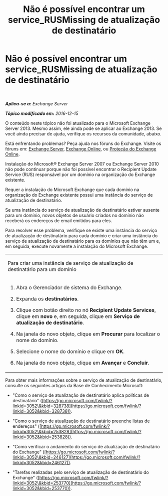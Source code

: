 ﻿---
title: 'Não é possível encontrar um service_RUSMissing de atualização de destinatário'
TOCTitle: Não é possível encontrar um service_RUSMissing de atualização de destinatário
ms:assetid: 920fbf51-d5e4-4ac6-869f-7f1c5d9a3024
ms:mtpsurl: https://technet.microsoft.com/pt-br/library/ms.exch.setupreadiness.rusmissing(v=EXCHG.150)
ms:contentKeyID: 50486191
ms.date: 05/22/2018
mtps_version: v=EXCHG.150
ms.translationtype: MT
---

# Não é possível encontrar um service\_RUSMissing de atualização de destinatário

 

_**Aplica-se a:** Exchange Server_

_**Tópico modificado em:** 2016-12-15_

O conteúdo neste tópico não foi atualizado para o Microsoft Exchange Server 2013. Mesmo assim, ele ainda pode se aplicar ao Exchange 2013. Se você ainda precisar de ajuda, verifique os recursos da comunidade, abaixo.

Está enfrentando problemas? Peça ajuda nos fóruns do Exchange. Visite os fóruns em: [Exchange Server](https://go.microsoft.com/fwlink/p/?linkid=60612), [Exchange Online](https://go.microsoft.com/fwlink/p/?linkid=267542), ou [Proteção do Exchange Online](https://go.microsoft.com/fwlink/p/?linkid=285351).

Instalação do Microsoft® Exchange Server 2007 ou Exchange Server 2010 não pode continuar porque não foi possível encontrar o Recipient Update Service (RUS) responsável por um domínio na organização do Exchange existente.

Requer a instalação do Microsoft Exchange que cada domínio na organização do Exchange existente possui uma instância do serviço de atualização de destinatário.

Se uma instância do serviço de atualização de destinatário estiver ausente para um domínio, novos objetos de usuário criados no domínio não receberá os endereços de email emitidos para eles.

Para resolver esse problema, verifique se existe uma instância do serviço de atualização de destinatário para cada domínio e criar uma instância do serviço de atualização de destinatário para os domínios que não têm um e, em seguida, execute novamente a instalação do Microsoft Exchange.


<table>
<colgroup>
<col style="width: 100%" />
</colgroup>
<tbody>
<tr class="odd">
<td><p>Para criar uma instância de serviço de atualização de destinatário para um domínio</p></td>
</tr>
<tr class="even">
<td><ol>
<li><p>Abra o Gerenciador de sistema do Exchange.</p></li>
<li><p>Expanda os <strong>destinatários</strong>.</p></li>
<li><p>Clique com botão direito no nó <strong>Recipient Update Services</strong>, clique em <strong>novo</strong> e, em seguida, clique em <strong>Serviço de atualização de destinatário</strong>.</p></li>
<li><p>Na janela do novo objeto, clique em <strong>Procurar</strong> para localizar o nome do domínio.</p></li>
<li><p>Selecione o nome do domínio e clique em <strong>OK</strong>.</p></li>
<li><p>Na janela do novo objeto, clique em <strong>Avançar</strong> e <strong>Concluir</strong>.</p></li>
</ol></td>
</tr>
</tbody>
</table>


Para obter mais informações sobre o serviço de atualização de destinatário, consulte os seguintes artigos da Base de Conhecimento Microsoft:

  - "Como o serviço de atualização de destinatário aplica políticas de destinatário" ([https://go.microsoft.com/fwlink/?linkid=3052\&kbid=328738](https://go.microsoft.com/fwlink/?linkid=3052&kbid=328738)).

  - "Como o serviço de atualização de destinatário preenche listas de endereços" ([https://go.microsoft.com/fwlink/?linkid=3052\&kbid=253828](https://go.microsoft.com/fwlink/?linkid=3052&kbid=253828)).

  - "Como verificar o andamento do serviço de atualização de destinatário do Exchange" ([https://go.microsoft.com/fwlink/?linkid=3052\&kbid=246127](https://go.microsoft.com/fwlink/?linkid=3052&kbid=246127)).

  - "Tarefas realizadas pelo serviço de atualização de destinatário do Exchange" ([https://go.microsoft.com/fwlink/?linkid=3052\&kbid=253770](https://go.microsoft.com/fwlink/?linkid=3052&kbid=253770)).

